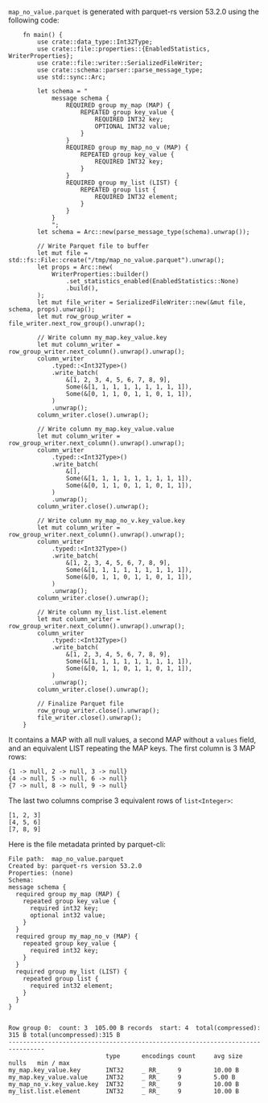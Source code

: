 <!--
  ~ Licensed to the Apache Software Foundation (ASF) under one
  ~ or more contributor license agreements.  See the NOTICE file
  ~ distributed with this work for additional information
  ~ regarding copyright ownership.  The ASF licenses this file
  ~ to you under the Apache License, Version 2.0 (the
  ~ "License"); you may not use this file except in compliance
  ~ with the License.  You may obtain a copy of the License at
  ~
  ~   http://www.apache.org/licenses/LICENSE-2.0
  ~
  ~ Unless required by applicable law or agreed to in writing,
  ~ software distributed under the License is distributed on an
  ~ "AS IS" BASIS, WITHOUT WARRANTIES OR CONDITIONS OF ANY
  ~ KIND, either express or implied.  See the License for the
  ~ specific language governing permissions and limitations
  ~ under the License.
  -->

`map_no_value.parquet` is generated with parquet-rs version 53.2.0
using the following code:
```
    fn main() {
        use crate::data_type::Int32Type;
        use crate::file::properties::{EnabledStatistics, WriterProperties};
        use crate::file::writer::SerializedFileWriter;
        use crate::schema::parser::parse_message_type;
        use std::sync::Arc;

        let schema = "
            message schema {
                REQUIRED group my_map (MAP) {
                    REPEATED group key_value {
                        REQUIRED INT32 key;
                        OPTIONAL INT32 value;
                    }
                }
                REQUIRED group my_map_no_v (MAP) {
                    REPEATED group key_value {
                        REQUIRED INT32 key;
                    }
                }
                REQUIRED group my_list (LIST) {
                    REPEATED group list {
                        REQUIRED INT32 element;
                    }
                }
            }
            ";
        let schema = Arc::new(parse_message_type(schema).unwrap());

        // Write Parquet file to buffer
        let mut file = std::fs::File::create("/tmp/map_no_value.parquet").unwrap();
        let props = Arc::new(
            WriterProperties::builder()
                .set_statistics_enabled(EnabledStatistics::None)
                .build(),
        );
        let mut file_writer = SerializedFileWriter::new(&mut file, schema, props).unwrap();
        let mut row_group_writer = file_writer.next_row_group().unwrap();

        // Write column my_map.key_value.key
        let mut column_writer = row_group_writer.next_column().unwrap().unwrap();
        column_writer
            .typed::<Int32Type>()
            .write_batch(
                &[1, 2, 3, 4, 5, 6, 7, 8, 9],
                Some(&[1, 1, 1, 1, 1, 1, 1, 1, 1]),
                Some(&[0, 1, 1, 0, 1, 1, 0, 1, 1]),
            )
            .unwrap();
        column_writer.close().unwrap();

        // Write column my_map.key_value.value
        let mut column_writer = row_group_writer.next_column().unwrap().unwrap();
        column_writer
            .typed::<Int32Type>()
            .write_batch(
                &[],
                Some(&[1, 1, 1, 1, 1, 1, 1, 1, 1]),
                Some(&[0, 1, 1, 0, 1, 1, 0, 1, 1]),
            )
            .unwrap();
        column_writer.close().unwrap();

        // Write column my_map_no_v.key_value.key
        let mut column_writer = row_group_writer.next_column().unwrap().unwrap();
        column_writer
            .typed::<Int32Type>()
            .write_batch(
                &[1, 2, 3, 4, 5, 6, 7, 8, 9],
                Some(&[1, 1, 1, 1, 1, 1, 1, 1, 1]),
                Some(&[0, 1, 1, 0, 1, 1, 0, 1, 1]),
            )
            .unwrap();
        column_writer.close().unwrap();

        // Write column my_list.list.element
        let mut column_writer = row_group_writer.next_column().unwrap().unwrap();
        column_writer
            .typed::<Int32Type>()
            .write_batch(
                &[1, 2, 3, 4, 5, 6, 7, 8, 9],
                Some(&[1, 1, 1, 1, 1, 1, 1, 1, 1]),
                Some(&[0, 1, 1, 0, 1, 1, 0, 1, 1]),
            )
            .unwrap();
        column_writer.close().unwrap();

        // Finalize Parquet file
        row_group_writer.close().unwrap();
        file_writer.close().unwrap();
    }
```

It contains a MAP with all null values, a second MAP without a `values` field, and
an equivalent LIST repeating the MAP keys. The first column is 3 MAP rows:
```
{1 -> null, 2 -> null, 3 -> null}
{4 -> null, 5 -> null, 6 -> null}
{7 -> null, 8 -> null, 9 -> null}
```

The last two columns comprise 3 equivalent rows of `list<Integer>`:
```
[1, 2, 3]
[4, 5, 6]
[7, 8, 9]
```

Here is the file metadata printed by parquet-cli:
```
File path:  map_no_value.parquet
Created by: parquet-rs version 53.2.0
Properties: (none)
Schema:
message schema {
  required group my_map (MAP) {
    repeated group key_value {
      required int32 key;
      optional int32 value;
    }
  }
  required group my_map_no_v (MAP) {
    repeated group key_value {
      required int32 key;
    }
  }
  required group my_list (LIST) {
    repeated group list {
      required int32 element;
    }
  }
}


Row group 0:  count: 3  105.00 B records  start: 4  total(compressed): 315 B total(uncompressed):315 B
--------------------------------------------------------------------------------
                           type      encodings count     avg size   nulls   min / max
my_map.key_value.key       INT32     _ RR_     9         10.00 B            
my_map.key_value.value     INT32     _ RR_     9         5.00 B             
my_map_no_v.key_value.key  INT32     _ RR_     9         10.00 B            
my_list.list.element       INT32     _ RR_     9         10.00 B
```
